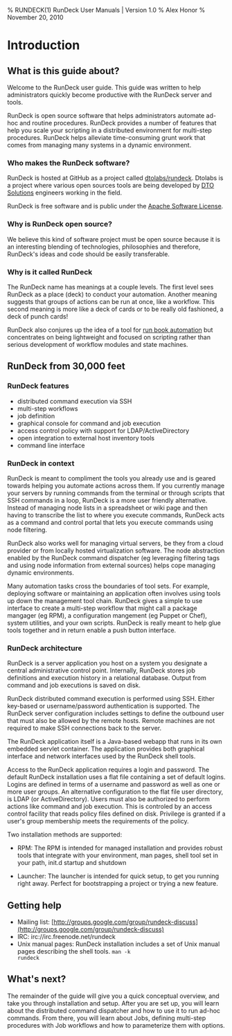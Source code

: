 % RUNDECK(1) RunDeck User Manuals | Version 1.0
% Alex Honor
% November 20, 2010

# Introduction 

## What is this guide about?

Welcome to the RunDeck user guide. This guide was written to help
administrators quickly become productive with the RunDeck server and tools. 

RunDeck is open source software that helps administrators automate
ad-hoc and routine procedures.  RunDeck provides a number of features
that help you scale your scripting in a distributed environment for
multi-step procedures. RunDeck helps alleviate time-consuming grunt
work that comes from managing many systems in a dynamic environment.

### Who makes the RunDeck software?

RunDeck is hosted at GitHub as a project called
[dtolabs/rundeck](https://github.com/dtolabs/rundeck).
Dtolabs is a project where various open sources tools are
being developed by [DTO Solutions](http://www.dtosolutions.com)
engineers working in the field.

RunDeck is free software and is public under the [Apache Software License].

[Apache Software License]: http://www.apache.org/licenses/LICENSE-2.0.html

### Why is RunDeck open source?

We believe this kind of software project must be open source because
it is an interesting blending of technologies, philosophies and
therefore, RunDeck's ideas and code should be easily transferable.

### Why is it called RunDeck

The RunDeck name has meanings at a couple levels. The first level 
sees RunDeck as  a place (deck) to conduct your automation.
Another meaning suggests that groups of actions can be run at
once, like a workflow. This second meaning is more like a deck of
cards or to be really old fashioned, a deck of punch cards!

RunDeck also conjures up the idea of a tool for [run book automation]
but concentrates on being lightweight and focused on scripting rather
than serious development of workflow modules and state machines.

[run book automation]: http://en.wikipedia.org/wiki/Run_Book_Automation

## RunDeck from 30,000 feet

### RunDeck features

* distributed command execution via SSH
* multi-step workflows 
* job definition
* graphical console for command and job execution
* access control policy with support for LDAP/ActiveDirectory
* open integration to external host inventory tools
* command line interface 

### RunDeck in context

RunDeck is meant to compliment the tools you already use and is geared
towards helping you automate actions across them. If you currently
manage your servers by running commands from the terminal or through
scripts that SSH commands in a loop, RunDeck is a more user friendly
alternative. Instead of managing node lists in a spreadsheet or wiki
page and then having to transcribe the list to where you execute commands,
RunDeck acts as a command and control portal that lets you execute
commands using node filtering.

RunDeck also works well for managing virtual servers, be they from a
cloud provider or from locally hosted virtualization software. The
node abstraction enabled by the RunDeck command dispatcher (eg
leveraging filtering tags and using node information from external sources)
helps cope managing dynamic environments.

Many automation tasks cross the boundaries of tool sets. For example,
deploying software or maintaining an application often involves
using tools up down the management tool chain. RunDeck gives a simple
to use interface to create a multi-step workflow that might call a
package mangager (eg RPM), a configuration mangement (eg Puppet or
Chef), system utilities, and your own scripts. RunDeck is really meant
to help glue tools together and in return enable a push button interface.

### RunDeck architecture

RunDeck is a server application you host on a system you designate 
a central administrative control point. Internally, RunDeck stores job
definitions and execution history in a relational database. Output
from command and job executions is saved on disk. 

RunDeck distributed command execution is performed using SSH. Either
key-based or username/password authentication is supported. The
RunDeck server configuration includes settings to define the outbound
user that must also be allowed by the remote hosts. Remote machines
are not required to make SSH connections back to the server.

The RunDeck application itself is a Java-based webapp that runs in its
own embedded servlet container. The application provides both
graphical interface and network interfaces used by the RunDeck shell
tools. 

Access to the RunDeck application requires a login and
password. The default RunDeck installation uses a flat file containing
a set of default logins. Logins are defined in terms of a username and
password as well as one or more user groups. An alternative
configuration to the flat file user directory, is LDAP (or
ActiveDirectory). 
Users must also be authorized to perform actions like command and job
execution. This is controled by an access control facility that reads
policy files defined on disk. Privilege is granted if a user's group
membership meets the requirements of the policy.

Two installation methods are supported:

* RPM: The RPM is intended for managed installation and provides
  robust tools that integrate with your environment, man pages, shell
  tool set in your path, init.d startup and shutdown  
  
* Launcher: The launcher is intended for quick setup, to get you
  running right away.  Perfect for bootstrapping a project or trying
  a new feature.  

## Getting help

* Mailing list:
  [http://groups.google.com/group/rundeck-discuss](http://groups.google.com/group/rundeck-discuss)  
* IRC: irc://irc.freenode.net/rundeck
* Unix manual pages: RunDeck installation includes a set of Unix
  manual pages describing the shell tools. <code>man -k rundeck</code> 

  
## What's next?

The remainder of the guide will give you a quick conceptual overview,
and take you through installation and setup. After you are set up, you
will learn about the distributed command dispatcher and how to use it
to run ad-hoc commands. From there, you will learn about Jobs,
defining multi-step procedures with Job workflows and how to
parameterize them with options.


